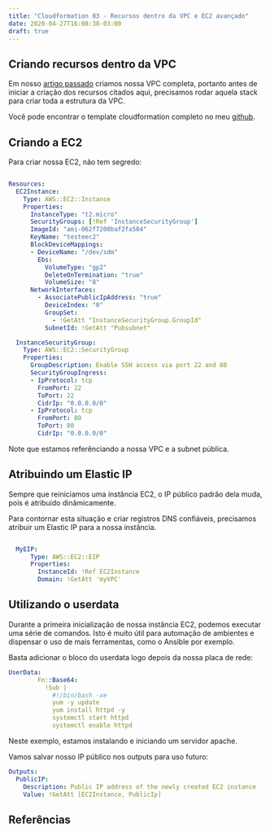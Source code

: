 ```yaml
---
title: "Cloudformation 03 - Recursos dentro da VPC e EC2 avançado"
date: 2020-04-27T16:08:38-03:00
draft: true
---
```


## Criando recursos dentro da VPC

Em nosso [artigo passado](https://fabio.monster/posts/cloudformation-02/) criamos nossa VPC completa, portanto antes de iniciar a criação dos recursos citados aqui, precisamos rodar aquela stack para criar toda a estrutura da VPC.

Você pode encontrar o template cloudformation completo no meu [github](https://github.com/fabiolrodriguez/cloudformation-playground/tree/master/vpc).

## Criando a EC2

Para criar nossa EC2, não tem segredo:

```yaml

Resources:
  EC2Instance: 
    Type: AWS::EC2::Instance
    Properties:
      InstanceType: "t2.micro"
      SecurityGroups: [!Ref 'InstanceSecurityGroup']
      ImageId: "ami-062f7200baf2fa504"
      KeyName: "testeec2"
      BlockDeviceMappings: 
      - DeviceName: "/dev/sdm"
        Ebs: 
          VolumeType: "gp2"
          DeleteOnTermination: "true"
          VolumeSize: "8"
      NetworkInterfaces: 
        - AssociatePublicIpAddress: "true"
          DeviceIndex: "0"
          GroupSet: 
            - !GetAtt "InstanceSecurityGroup.GroupId"
          SubnetId: !GetAtt "Pubsubnet"

  InstanceSecurityGroup:
    Type: AWS::EC2::SecurityGroup
    Properties:
      GroupDescription: Enable SSH access via port 22 and 80
      SecurityGroupIngress:
      - IpProtocol: tcp
        FromPort: 22
        ToPort: 22
        CidrIp: "0.0.0.0/0"
      - IpProtocol: tcp
        FromPort: 80
        ToPort: 80
        CidrIp: "0.0.0.0/0"
```

Note que estamos referênciando a nossa VPC e a subnet pública.

## Atribuindo um Elastic IP

Sempre que reiniciamos uma instância EC2, o IP público padrão dela muda, pois é atribuído dinâmicamente.

Para contornar esta situação e criar registros DNS confiáveis, precisamos atribuir um Elastic IP para a nossa instância.

```yaml

  MyEIP:
      Type: AWS::EC2::EIP
      Properties:
        InstanceId: !Ref EC2Instance
        Domain: !GetAtt 'myVPC'

```

## Utilizando o userdata

Durante a primeira inicialização de nossa instância EC2, podemos executar uma série de comandos. Isto é muito útil para automação de ambientes e dispensar o uso de mais ferramentas, como o Ansible por exemplo.

Basta adicionar o bloco do userdata logo depois da nossa placa de rede:

```yaml
UserData:
        Fn::Base64:
          !Sub |
            #!/bin/bash -xe
            yum -y update
            yum install httpd -y
            systemctl start httpd
            systemctl enable httpd
```

Neste exemplo, estamos instalando e iniciando um servidor apache.

Vamos salvar nosso IP público nos outputs para uso futuro:

```yaml
Outputs:
  PublicIP:
    Description: Public IP address of the newly created EC2 instance
    Value: !GetAtt [EC2Instance, PublicIp]
```



## Referências

[]()

[]()
